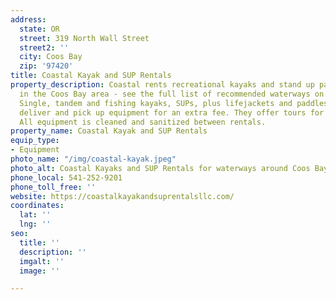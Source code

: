```yaml
---
address:
  state: OR
  street: 319 North Wall Street
  street2: ''
  city: Coos Bay
  zip: '97420'
title: Coastal Kayak and SUP Rentals
property_description: Coastal rents recreational kayaks and stand up paddleboards
  in the Coos Bay area - see the full list of recommended waterways on their website!
  Single, tandem and fishing kayaks, SUPs, plus lifejackets and paddles. They will
  deliver and pick up equipment for an extra fee. They offer tours for groups as well.
  All equipment is cleaned and sanitized between rentals.
property_name: Coastal Kayak and SUP Rentals
equip_type:
- Equipment
photo_name: "/img/coastal-kayak.jpeg"
photo_alt: Coastal Kayaks and SUP Rentals for waterways around Coos Bay!
phone_local: 541-252-9201
phone_toll_free: ''
website: https://coastalkayakandsuprentalsllc.com/
coordinates:
  lat: ''
  lng: ''
seo:
  title: ''
  description: ''
  imgalt: ''
  image: ''

---
```


